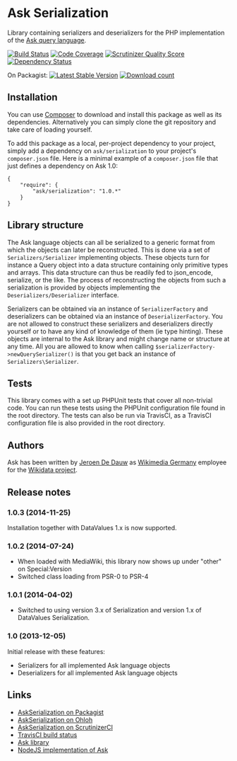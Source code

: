 # Ask Serialization

Library containing serializers and deserializers for the PHP implementation of the
[Ask query language](https://github.com/wmde/Ask).

[![Build Status](https://secure.travis-ci.org/wmde/AskSerialization.png?branch=master)](http://travis-ci.org/wmde/AskSerialization)
[![Code Coverage](https://scrutinizer-ci.com/g/wmde/AskSerialization/badges/coverage.png?s=451c8ee074823e1a9cdb6ce2e891f6f9979519d1)](https://scrutinizer-ci.com/g/wmde/AskSerialization/)
[![Scrutinizer Quality Score](https://scrutinizer-ci.com/g/wmde/AskSerialization/badges/quality-score.png?s=a5a22cfee53fc9b9bcb9fd7c27c7489fb2fbb614)](https://scrutinizer-ci.com/g/wmde/AskSerialization/)
[![Dependency Status](https://www.versioneye.com/php/ask:serialization/dev-master/badge.png)](https://www.versioneye.com/php/ask:serialization)

On Packagist:
[![Latest Stable Version](https://poser.pugx.org/ask/serialization/version.png)](https://packagist.org/packages/ask/serialization)
[![Download count](https://poser.pugx.org/ask/serialization/d/total.png)](https://packagist.org/packages/ask/serialization)

## Installation

You can use [Composer](http://getcomposer.org/) to download and install
this package as well as its dependencies. Alternatively you can simply clone
the git repository and take care of loading yourself.

To add this package as a local, per-project dependency to your project, simply add a
dependency on `ask/serialization` to your project's `composer.json` file.
Here is a minimal example of a `composer.json` file that just defines a dependency on
Ask 1.0:

    {
        "require": {
            "ask/serialization": "1.0.*"
        }
    }

## Library structure

The Ask language objects can all be serialized to a generic format from which the objects can later
be reconstructed. This is done via a set of `Serializers/Serializer` implementing objects. These
objects turn for instance a Query object into a data structure containing only primitive types and
arrays. This data structure can thus be readily fed to json_encode, serialize, or the like. The
process of reconstructing the objects from such a serialization is provided by objects implementing
the `Deserializers/Deserializer` interface.

Serializers can be obtained via an instance of `SerializerFactory` and deserializers can be obtained
via an instance of `DeserializerFactory`. You are not allowed to construct these serializers and
deserializers directly yourself or to have any kind of knowledge of them (ie type hinting). These
objects are internal to the Ask library and might change name or structure at any time. All you
are allowed to know when calling `$serializerFactory->newQuerySerializer()` is that you get back
an instance of `Serializers\Serializer`.

## Tests

This library comes with a set up PHPUnit tests that cover all non-trivial code. You can run these
tests using the PHPUnit configuration file found in the root directory. The tests can also be run
via TravisCI, as a TravisCI configuration file is also provided in the root directory.

## Authors

Ask has been written by [Jeroen De Dauw](https://www.mediawiki.org/wiki/User:Jeroen_De_Dauw)
as [Wikimedia Germany](https://wikimedia.de) employee for the [Wikidata project](https://wikidata.org/).

## Release notes

### 1.0.3 (2014-11-25)

Installation together with DataValues 1.x is now supported.

### 1.0.2 (2014-07-24)

* When loaded with MediaWiki, this library now shows up under "other" on Special:Version
* Switched class loading from PSR-0 to PSR-4

### 1.0.1 (2014-04-02)

* Switched to using version 3.x of Serialization and version 1.x of DataValues Serialization.

### 1.0 (2013-12-05)

Initial release with these features:

* Serializers for all implemented Ask language objects
* Deserializers for all implemented Ask language objects

## Links

* [AskSerialization on Packagist](https://packagist.org/packages/ask/serialization)
* [AskSerialization on Ohloh](https://www.ohloh.net/p/ask)
* [AskSerialization on ScrutinizerCI](https://scrutinizer-ci.com/g/wmde/AskSerialization/)
* [TravisCI build status](https://travis-ci.org/wmde/AskSerialization)
* [Ask library](https://github.com/wmde/Ask)
* [NodeJS implementation of Ask](https://github.com/JeroenDeDauw/AskJS)
